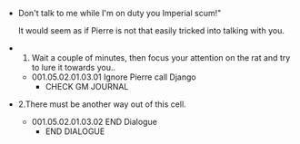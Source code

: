 - Don't talk to me while I'm on duty you Imperial scum!"
  
  It would seem as if Pierre is not that easily tricked into talking with you.
- 1. Wait a couple of minutes, then focus your attention on the rat and try to lure it towards you..
	- 001.05.02.01.03.01 Ignore Pierre call Django
		- CHECK GM JOURNAL
- 2.There must be another way out of this cell.
	- 001.05.02.01.03.02 END Dialogue
		- END DIALOGUE